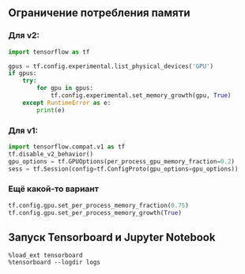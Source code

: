 ## Ограничение потребления памяти

### Для v2:


```python
import tensorflow as tf

gpus = tf.config.experimental.list_physical_devices('GPU')
if gpus:
    try:
        for gpu in gpus:
            tf.config.experimental.set_memory_growth(gpu, True)
    except RuntimeError as e:
        print(e)
```


### Для v1:

```python
import tensorflow.compat.v1 as tf
tf.disable_v2_behavior()
gpu_options = tf.GPUOptions(per_process_gpu_memory_fraction=0.2)
sess = tf.Session(config=tf.ConfigProto(gpu_options=gpu_options))
```


### Ещё какой-то вариант

```python
tf.config.gpu.set_per_process_memory_fraction(0.75)
tf.config.gpu.set_per_process_memory_growth(True)
```


## Запуск Tensorboard и Jupyter Notebook

    %load_ext tensorboard
    %tensorboard --logdir logs